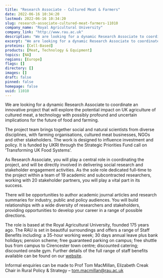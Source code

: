 ```yaml
---
title: "Research Associate - Cultured Meat & Farmers"
date: 2022-06-16 10:34:20
lastmod: 2022-06-16 10:34:20
slug: research-associate-cultured-meat-farmers-11010
company_name: "Royal Agricultural University"
company_link: "http://www.rau.ac.uk"
description: "We are looking for a dynamic Research Associate to coordinate an innovative project that will explore the potential impact on UK agriculture of cultured meat, a technology with possibly profound and uncertain implications for the future of food and farming.The project team brings together social and natural scientists from diverse disciplines, with farming organisations, cultured meat businesses, NGOs and other stakeholders. The work is designed to influence investment and policy. It is funded by UKRI through the Strategic Priorities Fund call on ‘Transforming UK Food Systems’."
excerpt: "We are looking for a dynamic Research Associate to coordinate an innovative project that will explore the potential impact on UK agriculture of cultured meat, a technology with possibly profound and uncertain implications for the future of food and farming.The project team brings together social and natural scientists from diverse disciplines, with farming organisations, cultured meat businesses, NGOs and other stakeholders. The work is designed to influence investment and policy. It is funded by UKRI through the Strategic Priorities Fund call on ‘Transforming UK Food Systems’."
proteins: [Cell-Based]
products: [Meat, Technology & Equipment]
topics: [NA]
regions: [Europe]
flags: []
directory: []
images: []
draft: false
pinned: false
homepage: false
uuid: 11010
---
```

<p>We are looking for a dynamic Research Associate to coordinate an innovative project that will explore the potential impact on UK agriculture of cultured meat, a technology with possibly profound and uncertain implications for the future of food and farming.</p>
<p>The project team brings together social and natural scientists from diverse disciplines, with farming organisations, cultured meat businesses, NGOs and other stakeholders. The work is designed to influence investment and policy. It is funded by UKRI through the Strategic Priorities Fund call on ‘Transforming UK Food Systems’.</p>
<p>As Research Associate, you will play a central role in coordinating the project, and will be directly involved in delivering social research and stakeholder engagement activities. As the sole role dedicated full-time to the project within a team of 19 academic and subcontracted researchers, working with 20 stakeholder partners, you will play a vital part in its success.</p>
<p>There will be opportunities to author academic journal articles and research summaries for industry, public and policy audiences. You will build relationships with a wide diversity of researchers and stakeholders, providing opportunities to develop your career in a range of possible directions.</p>
<p>The role is based at the Royal Agricultural University, founded 175 years ago. The RAU is set in beautiful surroundings and offers a range of Staff Benefits including: a 35-hour working week; 30 days annual leave plus bank holidays; pension scheme; free guaranteed parking on campus; free shuttle bus from campus to Cirencester town centre; discounted catering; discounted onsite gym. Further details of the full range of staff benefits available can be found on our <a href="https://www.rau.ac.uk/about/jobs/benefits-working-us">website</a>.</p>
<p>Informal enquiries can be made to Prof Tom MacMillan, Elizabeth Creak Chair in Rural Policy & Strategy – <a href="mailto:tom.macmillan@rau.ac.uk">tom.macmillan@rau.ac.uk</a></p>
